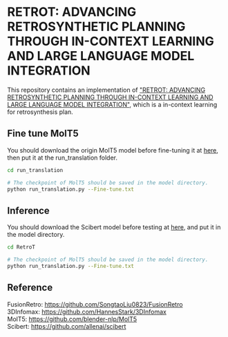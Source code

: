 # RETROT: ADVANCING RETROSYNTHETIC PLANNING THROUGH IN-CONTEXT LEARNING AND LARGE LANGUAGE MODEL INTEGRATION

This repository contains an implementation of ["RETROT: ADVANCING RETROSYNTHETIC PLANNING THROUGH IN-CONTEXT LEARNING AND LARGE LANGUAGE MODEL INTEGRATION"](), which is a in-context learning for retrosynthesis plan.

## Fine tune MolT5 
You should download the origin MolT5 model before fine-tuning it at [here](https://huggingface.co/laituan245/molt5-base), then put it at the run_translation folder.

```bash
cd run_translation

# The checkpoint of MolT5 should be saved in the model directory.
python run_translation.py --Fine-tune.txt
```
## Inference
You should download the Scibert model before testing at [here](https://github.com/allenai/scibert), and put it in the model directory.

```bash
cd RetroT

# The checkpoint of MolT5 should be saved in the model directory.
python run_translation.py --Fine-tune.txt
```

## Reference  
FusionRetro: https://github.com/SongtaoLiu0823/FusionRetro  
3DInfomax: https://github.com/HannesStark/3DInfomax  
MolT5: https://github.com/blender-nlp/MolT5  
Scibert: https://github.com/allenai/scibert  
